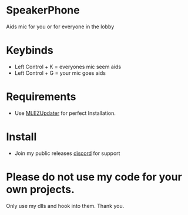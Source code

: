 # SpeakerPhone
Aids mic for you or for everyone in the lobby

# Keybinds
- Left Control  + K = everyones mic seem aids
- Left Control  + G = your mic goes aids

# Requirements
- Use [MLEZUpdater](https://github.com/l-404-l/MLEZUpdater) for perfect Installation.

# Install
- Join my public releases [discord](https://discord.gg/PMmbwc2) for support


# Please do not use my code for your own projects.
Only use my dlls and hook into them. Thank you.
